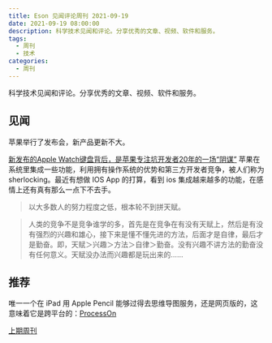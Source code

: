 ```yaml
---
title: Eson 见闻评论周刊 2021-09-19
date: 2021-09-19 08:00:00
description: 科学技术见闻和评论。分享优秀的文章、视频、软件和服务。
tags:
  - 周刊
  - 技术
categories:
  - 周刊
---
```


科学技术见闻和评论。分享优秀的文章、视频、软件和服务。

## 见闻

苹果举行了发布会，新产品更新不大。

[新发布的Apple Watch键盘背后，是苹果专注坑开发者20年的一场“阴谋”](https://mp.weixin.qq.com/s/gWXEMWU2D9IWDYBhSbvn7g)
苹果在系统里集成一些功能，利用拥有操作系统的优势和第三方开发者竞争，被人们称为 sherlocking。最近有想做 IOS App 的打算，看到 ios 集成越来越多的功能，在感情上还有真有那么一点下不去手。‬

> 以大多数人的努力程度之低，根本轮不到拼天赋。

> 人类的竞争不是竞争谁学的多，首先是在竞争在有没有天赋上，然后是有没有强烈的兴趣和雄心，接下来是懂不懂先进的方法，后面才是自律，最后才是勤奋。即，天赋＞兴趣＞方法＞自律＞勤奋。没有兴趣不讲方法的勤奋没有任何意义。天赋没办法而兴趣都是玩出来的……


## 推荐

唯一一个在 iPad 用 Apple Pencil 能够过得去思维导图服务，还是网页版的，这意味着它是跨平台的：[ProcessOn](https://www.processon.com/i/523034e20cf26dda84515e3e)


[上期周刊](./weekly-2021-09-12)
